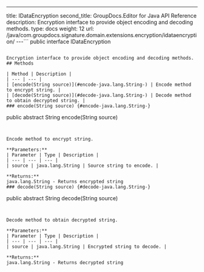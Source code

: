 ---
title: IDataEncryption
second_title: GroupDocs.Editor for Java API Reference
description: Encryption interface to provide object encoding and decoding methods.
type: docs
weight: 12
url: /java/com.groupdocs.signature.domain.extensions.encryption/idataencryption/
---```
public interface IDataEncryption
```

Encryption interface to provide object encoding and decoding methods.
## Methods

| Method | Description |
| --- | --- |
| [encode(String source)](#encode-java.lang.String-) | Encode method to encrypt string. |
| [decode(String source)](#decode-java.lang.String-) | Decode method to obtain decrypted string. |
### encode(String source) {#encode-java.lang.String-}
```
public abstract String encode(String source)
```


Encode method to encrypt string.

**Parameters:**
| Parameter | Type | Description |
| --- | --- | --- |
| source | java.lang.String | Source string to encode. |

**Returns:**
java.lang.String - Returns encrypted string
### decode(String source) {#decode-java.lang.String-}
```
public abstract String decode(String source)
```


Decode method to obtain decrypted string.

**Parameters:**
| Parameter | Type | Description |
| --- | --- | --- |
| source | java.lang.String | Encrypted string to decode. |

**Returns:**
java.lang.String - Returns decrypted string

